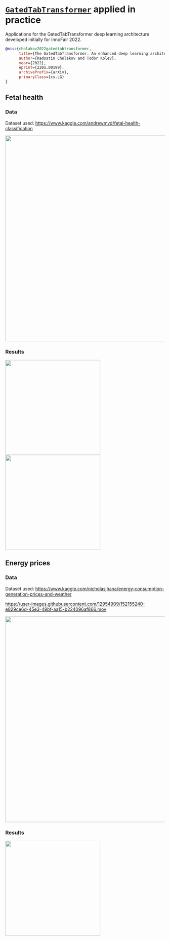 # [`GatedTabTransformer`](https://github.com/radi-cho/GatedTabTransformer) applied in practice

Applications for the GatedTabTransformer deep learning architecture developed initially for InnoFair 2022.

```bibtex
@misc{cholakov2022gatedtabtransformer,
      title={The GatedTabTransformer. An enhanced deep learning architecture for tabular modeling}, 
      author={Radostin Cholakov and Todor Kolev},
      year={2022},
      eprint={2201.00199},
      archivePrefix={arXiv},
      primaryClass={cs.LG}
}
```

## Fetal health 

### Data

Dataset used: https://www.kaggle.com/andrewmvd/fetal-health-classification

<img src="https://user-images.githubusercontent.com/12954909/152153648-463585f3-0ee2-4f28-8ef6-a9da07cae4d0.png" width="650px" />

### Results

<img src="https://user-images.githubusercontent.com/12954909/152154736-57e17f69-ae65-4dfa-8d93-d50aab067b8f.png" width="300px" /> <img src="https://user-images.githubusercontent.com/12954909/152154618-26a34dc7-ae08-49d8-a3c7-dab728d9e395.png" width="300px" />

## Energy prices

### Data

Dataset used: https://www.kaggle.com/nicholasjhana/energy-consumption-generation-prices-and-weather

https://user-images.githubusercontent.com/12954909/152155240-e829ce6d-45e3-49bf-aa15-b224096af866.mov

<img src="https://user-images.githubusercontent.com/12954909/152155815-0c1f0f67-56a5-4861-a1c6-2e199587c77a.png" width="650px" />

### Results

<img src="https://user-images.githubusercontent.com/12954909/152156343-1415fdbc-7e17-42fe-a809-7d17dd2f3058.png" width="300px" />
